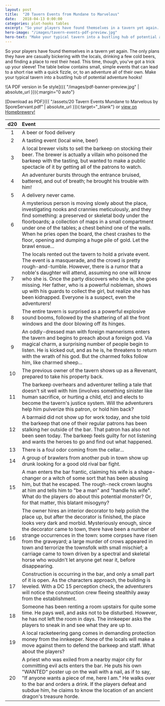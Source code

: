 ```yaml
---
layout: post
title:  "20 Tavern Events from Mundane to Marvelous"
date:   2018-04-13 0:00:00
categories: plot-hooks tables
excerpt: "So your players have found themselves in a tavern yet again. The only plans they have are casually bickering with the locals, drinking a few cold beers, and finding a place to rest their head. This time, though, you've got a trick up your sleeve! The table below contains small, simple events that can lead to a short rise with a quick fizzle, or, to an adventure all of their own. Make your typical tavern into a bustling hub of potential adventure hooks!"
hero-image: "/images/tavern-events-pdf-preview.jpg"
hero-text: "Make your typical tavern into a bustling hub of potential adventure hooks!"
---
```


So your players have found themselves in a tavern yet again. The only plans they have are casually bickering with the locals, drinking a few cold beers, and finding a place to rest their head. This time, though, you've got a trick up your sleeve! The table below contains small, simple events that can lead to a short rise with a quick fizzle, or, to an adventure all of their own. Make your typical tavern into a bustling hub of potential adventure hooks!

![A PDF version in 5e style]({{ "/images/pdf-banner-preview.jpg" | absolute_url }}){:margin="0 auto"}

[Download as PDF]({{ "/assets/20 Tavern Events Mundane to Marvelous by SporeServant.pdf" | absolute_url }}){:target="_blank"}
or [view on Homebrewery!](http://homebrewery.naturalcrit.com/share/S1Z_aQcCjf)

| d20 | Event |
|:----:|:-------------|
| 1 | A beer or food delivery|
| 2 | A tasting event (local wine, beer)|
| 3 | A local brewer visits to sell the barkeep on stocking their beer. The brewer is actually a villain who poisoned the barkeep with the tasting, but wanted to make a public spectacle of it by getting all of the patrons to watch.|
| 4 | An adventurer bursts through the entrance bruised, battered, and out of breath; he brought his trouble with him!|
| 5 | A delivery never came.|
| 6 | A mysterious person is moving slowly about the place, investigating nooks and crannies meticulously, and they find something: a preserved or skeletal body under the floorboards; a collection of maps in a small compartment under one of the tables; a chest behind one of the walls. When he pries open the board, the chest crashes to the floor, opening and dumping a huge pile of gold. Let the brawl ensue...|
| 7 | The locals rented out the tavern to hold a private event. The event is a masquerade, and the crowd is pretty rough-and-tumble. However, there is a rumor that a noble's daughter will attend, assuming no one will know who she is. Once the party discovers who she is, she goes missing. Her father, who is a powerful nobleman, shows up with his guards to collect the girl, but realize she has been kidnapped. Everyone is a suspect, even the adventurers!|
| 8 | The entire tavern is surprised as a powerful explosive sound booms, followed by the shattering of all the front windows and the door blowing off its hinges.|
| 9 | An oddly-dressed man with foreign mannerisms enters the tavern and begins to preach about a foreign god. Via magical charm, a surprising number of people begin to listen. He is kicked out, and as he is, he threatens to return with the wrath of his god. But the charmed folks follow him, like charmed sheep...|
| 10 | The previous owner of the tavern shows up as a Revenant, prepared to take his property back.|
| 11 | The barkeep overhears and adventurer telling a tale that doesn't sit well with him (involves something sinister like human sacrifice, or hurting a child, etc) and elects to become the tavern's justice system. Will the adventurers help him pulverize this patron, or hold him back?|
| 12 | A barmaid did not show up for work today, and she told the barkeep that one of their regular patrons has been stalking her outside of the bar. That patron has also not been seen today. The barkeep feels guilty for not listening and wants the heroes to go and find out what happened.|
| 13 | There is a foul odor coming from the cellar...|
| 14 | A group of brawlers from another pub in town show up drunk looking for a good old rival bar fight.|
| 15 | A man enters the bar frantic, claiming his wife is a shape-changer or a witch of some sort that has been abusing him, but that he escaped. The rough-neck crown laughs at him and tells him to "be a man" and "handle his wife". What do the players do about this potential monster? Or, for that matter, this blatant misogyny?|
| 16 | The owner hires an interior decorator to help polish the place up, but after the decorator is finished, the place looks very dark and morbid. Mysteriously enough, since the decorator came to town, there have been a number of strange occurrences in the town: some corpses have risen from the graveyard; a large murder of crows appeared in town and terrorize the townsfolk with small mischief; a carriage came to town driven by a spectral and skeletal horse who wouldn't let anyone get near it, before disappearing.|
| 17 | Construction is occurring in the bar, and only a small part of it is open. As the characters approach, the building is leveled. With a DC 15 perception check, the adventurers will notice the construction crew fleeing stealthily away from the establishment.|
| 18 | Someone has been renting a room upstairs for quite some time. He pays well, and asks not to be disturbed. However, he has not left the room in days. The innkeeper asks the players to sneak in and see what they are up to.|
| 19 | A local racketeering gang comes in demanding protection money from the innkeeper. None of the locals will make a move against them to defend the barkeep and staff. What about the players?|
| 20 | A priest who was exiled from a nearby major city for committing evil acts enters the bar. He puts his own "WANTED" poster up on the wall with a nail, as if to say, "If anyone wants a piece of me, here I am." He walks over to the bar and orders a drink. If the players defeat and subdue him, he claims to know the location of an ancient dragon's treasure horde.|
